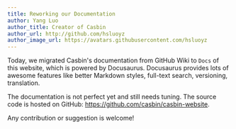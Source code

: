 ```yaml
---
title: Reworking our Documentation
author: Yang Luo
author_title: Creator of Casbin
author_url: http://github.com/hsluoyz
author_image_url: https://avatars.githubusercontent.com/hsluoyz
---
```


Today, we migrated Casbin's documentation from GitHub Wiki to ``Docs`` of this website,
which is powered by Docusaurus. Docusaurus provides lots of awesome features like better
Markdown styles, full-text search, versioning, translation.

The documentation is not perfect yet and still needs tuning. The source code is hosted
on GitHub: https://github.com/casbin/casbin-website.

Any contribution or suggestion is welcome!
